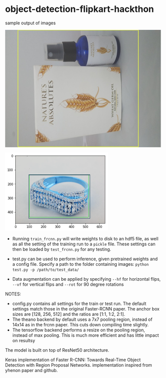 # object-detection-flipkart-hackthon

sample output of images 

![Bounding box](./Output.jpg)

![Bounding box](./img1024234.png)

- Running `train_frcnn.py` will write weights to disk to an hdf5 file, as well as all the setting of the training run to a `pickle` file. These
settings can then be loaded by `test_frcnn.py` for any testing.

- test.py can be used to perform inference, given pretrained weights and a config file. Specify a path to the folder containing
images:
    `python test.py -p /path/to/test_data/`
- Data augmentation can be applied by specifying `--hf` for horizontal flips, `--vf` for vertical flips and `--rot` for 90 degree rotations

NOTES:
- config.py contains all settings for the train or test run. The default settings match those in the original Faster-RCNN
paper. The anchor box sizes are [128, 256, 512] and the ratios are [1:1, 1:2, 2:1].
- The theano backend by default uses a 7x7 pooling region, instead of 14x14 as in the frcnn paper. This cuts down compiling time slightly.
- The tensorflow backend performs a resize on the pooling region, instead of max pooling. This is much more efficient and has little impact on resultsy

The model is built on top of ResNet50 architecture.

Keras implementation of Faster R-CNN: Towards Real-Time Object Detection with Region Proposal Networks.
implementation inspired from yhenon paper and github.
